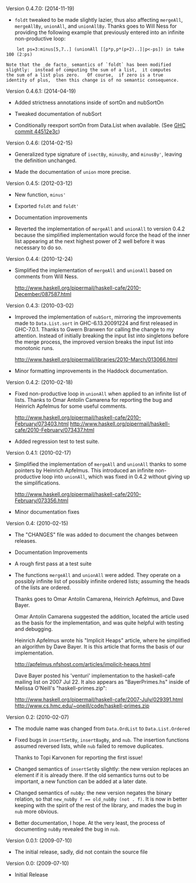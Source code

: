 Version 0.4.7.0:  (2014-11-19)

  * `foldt` tweaked to be made slightly lazier,  thus also affecting
    `mergeAll`,  `mergeAllBy`, `unionAll`, and `unionAllBy`.  Thanks
    goes to Will Ness for providing the following example that
    previously entered into an infinite non-productive loop:

~~~
    let ps=3:minus[5,7..] (unionAll [[p*p,p*(p+2)..]|p<-ps]) in take 100 (2:ps)
~~~

    Note that the _de facto_ semantics of `foldt` has been modified
    slightly:  instead of computing the sum of a list,  it computes
    the sum of a list plus zero.   Of course,  if zero is a true
    identity of plus,  then this change is of no semantic consequence.

Version 0.4.6.1:  (2014-04-19)

  * Added strictness annotations inside of sortOn and nubSortOn

  * Tweaked documentation of nubSort

  * Conditionally reexport sortOn from Data.List when available.
    (See [GHC commit 44512e3c](https://ghc.haskell.org/trac/ghc/changeset/44512e3c855d8fb36ab6580f4f97f842ebcf4c6c/ghc))

Version 0.4.6:  (2014-02-15)

  * Generalized type signature of `isectBy`, `minusBy`, and `minusBy'`,
    leaving the definition unchanged.

  * Made the documentation of `union` more precise.

Version 0.4.5:  (2012-03-12)

  * New function, `minus'`

  * Exported `foldt` and `foldt'`

  * Documentation improvements

  * Reverted the implementation of `mergeAll` and `unionAll` to version
    0.4.2 because the simplified implementation would force the head of
    the inner list appearing at the next highest power of 2 well before
    it was necessary to do so.

Version 0.4.4:  (2010-12-24)

  * Simplified the implementation of `mergeAll` and `unionAll` based on
    comments from Will Ness.

    <http://www.haskell.org/pipermail/haskell-cafe/2010-December/087587.html>

Version 0.4.3:  (2010-03-02)

  * Improved the implementation of `nubSort`,  mirroring the improvements made
    to `Data.List.sort` in GHC-6.13.20091224 and first released in GHC-7.0.1.
    Thanks to Gwern Branwen for calling the change to my attention.  Instead
    of initially breaking the input list into singletons before the merge
    process,  the improved version breaks the input list into monotonic runs.

    <http://www.haskell.org/pipermail/libraries/2010-March/013066.html>

  * Minor formatting improvements in the Haddock documentation.

Version 0.4.2:  (2010-02-18)

  * Fixed non-productive loop in `unionAll` when applied to an infinite list
    of lists.  Thanks to Omar Antolín Camarena for reporting the bug and
    Heinrich Apfelmus for some useful comments.

    <http://www.haskell.org/pipermail/haskell-cafe/2010-February/073403.html>
    <http://www.haskell.org/pipermail/haskell-cafe/2010-February/073437.html>

  * Added regression test to test suite.

Version 0.4.1:  (2010-02-17)

  * Simplified the implementation of `mergeAll` and `unionAll` thanks
    to some pointers by Heinrich Apfelmus.  This introduced an infinite
    non-productive loop into `unionAll`,  which was fixed in 0.4.2 without
    giving up the simplifications.

    <http://www.haskell.org/pipermail/haskell-cafe/2010-February/073356.html>

  * Minor documentation fixes

Version 0.4:    (2010-02-15)

  * The "CHANGES" file was added to document the changes between releases.

  * Documentation Improvements

  * A rough first pass at a test suite

  * The functions `mergeAll` and `unionAll` were added.  They operate
    on a possibly infinite list of possibly infinite ordered lists; assuming
    the heads of the lists are ordered.

    Thanks goes to Omar Antolín Camarena, Heinrich Apfelmus, and Dave Bayer.

    Omar Antolín Camarena suggested the addition,  located the article
    used as the basis for the implementation,  and was quite helpful with
    testing and debugging.

    Heinrich Apfelmus wrote his "Implicit Heaps" article, where he
    simplified an algorithm by Dave Bayer.  It is this article that forms
    the basis of our implementation.

    <http://apfelmus.nfshost.com/articles/implicit-heaps.html>

    Dave Bayer posted his 'venturi' implementation to the haskell-cafe
    mailing list on 2007 Jul 22.  It also appears as "BayerPrimes.hs"
    inside of Melissa O'Neill's "haskell-primes.zip":

    <http://www.haskell.org/pipermail/haskell-cafe/2007-July/029391.html>
    <http://www.cs.hmc.edu/~oneill/code/haskell-primes.zip>

Version 0.2:    (2010-02-07)

  * The module name was changed from `Data.OrdList` to `Data.List.Ordered`

  * Fixed bugs in `insertSetBy`,  `insertBagBy`,  and `nub`.  The insertion
    functions assumed reversed lists, while `nub` failed to remove duplicates.

    Thanks to Topi Karvonen for reporting the first issue!

  * Changed semantics of `insertSetBy` slightly:  the new version replaces an
    element if it is already there.  If the old semantics turns out to be
    important,  a new function can be added at a later date.

  * Changed semantics of `nubBy`: the new version negates the binary relation,
    so that `new_nubBy f == old_nubBy (not . f)`.  It is now in better keeping
    with the spirit of the rest of the library,  and mades the bug in `nub`
    more obvious.

  * Better documentation,  I hope.  At the very least, the process of
    documenting `nubBy` revealed the bug in `nub`.


Version 0.0.1:  (2009-07-10)

  * The initial release, sadly, did not contain the source file

Version 0.0:    (2009-07-10)

  * Initial Release
